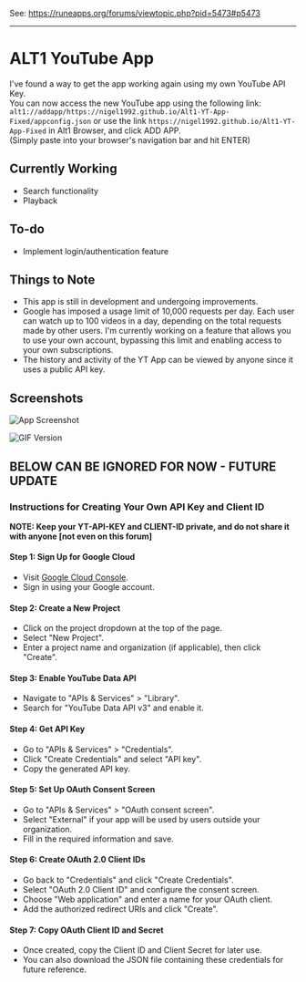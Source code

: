See: https://runeapps.org/forums/viewtopic.php?pid=5473#p5473

----------
# ALT1 YouTube App

I've found a way to get the app working again using my own YouTube API Key.  
You can now access the new YouTube app using the following link: ```alt1://addapp/https://nigel1992.github.io/Alt1-YT-App-Fixed/appconfig.json``` or use the link ```https://nigel1992.github.io/Alt1-YT-App-Fixed``` in Alt1 Browser, and click ADD APP.  
(Simply paste into your browser's navigation bar and hit ENTER)

## Currently Working

- Search functionality
- Playback

## To-do

- Implement login/authentication feature

## Things to Note

- This app is still in development and undergoing improvements.
- Google has imposed a usage limit of 10,000 requests per day. Each user can watch up to 100 videos in a day, depending on the total requests made by other users. I'm currently working on a feature that allows you to use your own account, bypassing this limit and enabling access to your own subscriptions.
- The history and activity of the YT App can be viewed by anyone since it uses a public API key.

## Screenshots

![App Screenshot](https://i.imgur.com/n3tmwQJ.png)

![GIF Version](https://i.gyazo.com/5377bba885532afd2ae03c318ccbdc9f.gif)



## BELOW CAN BE IGNORED FOR NOW - FUTURE UPDATE

### Instructions for Creating Your Own API Key and Client ID

**NOTE: Keep your YT-API-KEY and CLIENT-ID private, and do not share it with anyone [not even on this forum]**

#### Step 1: Sign Up for Google Cloud

- Visit [Google Cloud Console](https://console.cloud.google.com/).
- Sign in using your Google account.

#### Step 2: Create a New Project

- Click on the project dropdown at the top of the page.
- Select "New Project".
- Enter a project name and organization (if applicable), then click "Create".

#### Step 3: Enable YouTube Data API

- Navigate to "APIs & Services" > "Library".
- Search for "YouTube Data API v3" and enable it.

#### Step 4: Get API Key

- Go to "APIs & Services" > "Credentials".
- Click "Create Credentials" and select "API key".
- Copy the generated API key.

#### Step 5: Set Up OAuth Consent Screen

- Go to "APIs & Services" > "OAuth consent screen".
- Select "External" if your app will be used by users outside your organization.
- Fill in the required information and save.

#### Step 6: Create OAuth 2.0 Client IDs

- Go back to "Credentials" and click "Create Credentials".
- Select "OAuth 2.0 Client ID" and configure the consent screen.
- Choose "Web application" and enter a name for your OAuth client.
- Add the authorized redirect URIs and click "Create".

#### Step 7: Copy OAuth Client ID and Secret

- Once created, copy the Client ID and Client Secret for later use.
- You can also download the JSON file containing these credentials for future reference.
